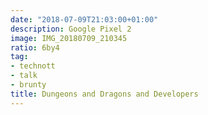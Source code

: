 ```yaml
---
date: "2018-07-09T21:03:00+01:00"
description: Google Pixel 2
image: IMG_20180709_210345
ratio: 6by4
tag:
- technott
- talk
- brunty
title: Dungeons and Dragons and Developers
---
```



